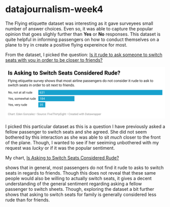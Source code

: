 # datajournalism-week4


The Flying etiquette dataset was interesting as it gave surveyees small number of answer choices. Even so, it was able to capture the popular opinion that goes slighly further than **Yes** or **No** responses. This dataset is quite helpful in informing passengers on how to conduct themselves on a plane to try in create a positive flying expereince for most. 

From the dataset, I picked the question: <ins>Is it rude to ask someone to switch seats with you in order to be closer to friends?<ins>

![This is a datawrapper chart](is-asking-to-switch-seats-considered-rude-.png)


I picked this particular dataset as this is a question I have previously asked a fellow passenger to switch seats and she agreed. She did not seem bothered by this interaction as she was able to sit *much* closer to the front of the plane. Though, I wanted to see if her seeiming unbothered with my request was *lucky* or if it was the popular sentiment. 

My chart, <ins>Is Asking to Switch Seats Considered Rude?<ins> 

shows that in general, most passengers do not find it rude to asks to switch seats in regards to friends. Though this does not reveal that these same people would also be willing to actually switch seats, it gives a decent understanding of the general sentiment regarding asking a fellow passenger to switch sheets. Though, exploring the dataset a bit further shows that asking to switch seats for family is generally considered less rude than for friends. 

